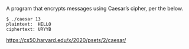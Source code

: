 A program that encrypts messages using Caesar’s cipher, per the below.

    $ ./caesar 13
    plaintext:  HELLO
    ciphertext: URYYB
    
https://cs50.harvard.edu/x/2020/psets/2/caesar/ 
